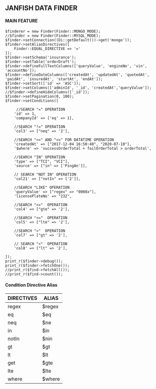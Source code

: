 ## JANFISH DATA FINDER

####  MAIN FEATURE

```
$finderer = new Finder(Finder::MONGO_MODE);
//$finder = new Finder(Finder::MYSQL_MODE);
$finder->setConnection((Di::getDefault())->get('mongo'));
$finder->setAliasDirectives([
    Finder::EQUAL_DIRECTIVE => '='
]);
$finder->setSchema('insurance');
$finder->setTable('orderDraft');
$finder->defineFullTextColumns(['queryValue', 'engineNo', 'vin', 'accountNo']);
$finder->defineDateColumns(['createdAt', 'updatedAt', 'quotedAt', 'paidAt', 'insuredAt', 'startAt', 'endAt']);
$finder->setSort(['id' => 'ASC']);
$finder->setColumns(['adminId', '_id', 'createdAt','queryValue']);
//$finder->defineHideColumns(['_id']);
$finder->setPagination(0, 100);
$finder->setConditions([

     //SEARCH "=" OPERATION
    'id' => 1,
    'companyId' => ['eq' => 1],

    //SEARCH "!=" OPERATION
    'col3' => ["neq" => '2'],

    //SEARCH ">=" AND "<=" FOR DATATIME OPERATION
    'createdAt' => ["2017-12-04 16:50:40", "2020-07-10"],
    '$where' => 'successOrderTotal + failOrderTotal > orderTotal',

    //SEARCH "IN" OPERATION
    'type' => ["TCI", "VCI"],
    'source' => ["in" => ['PingAn']],

    // SEARCH "NOT IN" OPERATION
    'col21' => ["notIn" => ['2']],

    //SEARCH "LIKE" OPERATION
    'queryValue' => ["regex" => "0008x"],
    'licensePlateNo' => "232",

    //SEARCH ">="  OPERATION
    'col4' => ["gte" => '2'],

    //SEARCH "<="  OPERATION
    'col5' => ["lte" => '2'],

    //SEARCH ">"  OPERATION
    'col7' => ["gt" => '2'],

    // SEARCH "<"  OPERATION
    'col8' => ["lt" => '2'],

]);
print_r($finder->debug());
print_r($finder->fetchOne());
//print_r($find->fetchAll());
//print_r($find->count());
```

#### Condition Directive Alias

 | DIRECTIVES     |ALIAS    |  
 |-----|------|
| regex | $regex |
| eq | $eq |
| neq | $ne |
| in | $in | 
| notIn | $nin | 
| gt | $gt | 
| lt | $lt | 
| get | $gte | 
| lte | $lte | 
| where | $where | 

